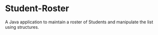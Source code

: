 # Student-Roster
A Java application to maintain a roster of Students and manipulate the list using structures.
